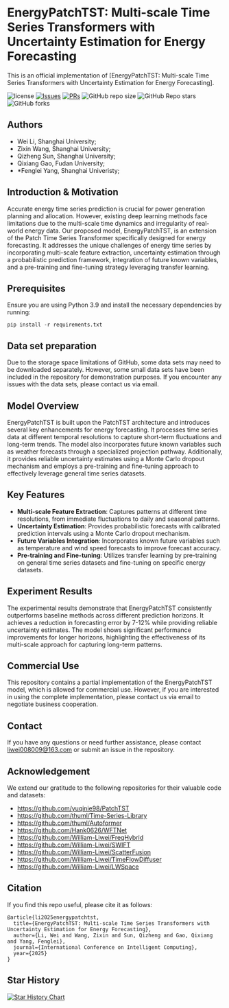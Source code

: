 # EnergyPatchTST: Multi-scale Time Series Transformers with Uncertainty Estimation for Energy Forecasting

This is an official implementation of  [EnergyPatchTST: Multi-scale Time Series Transformers with Uncertainty Estimation for Energy Forecasting].

![license](https://badgen.net/github/license/William-Liwei/EnergyPatchTST) [![Issues](https://badgen.net/github/issues/William-Liwei/EnergyPatchTST?color=red)](https://github.com/William-Liwei/EnergyPatchTST/issues) [![PRs](https://badgen.net/github/prs/William-Liwei/EnergyPatchTST?color=yellow)](https://github.com/William-Liwei/EnergyPatchTST/pulls) ![GitHub repo size](https://img.shields.io/github/repo-size/william-liwei/energypatchtst?color=green) ![GitHub Repo stars](https://badgen.net/github/stars/William-Liwei/EnergyPatchTST?color=orange) ![GitHub forks](https://badgen.net/github/forks/William-Liwei/EnergyPatchTST?color=pink)

## Authors

- Wei Li, Shanghai University;
- Zixin Wang, Shanghai University;
- Qizheng Sun, Shanghai University;
- Qixiang Gao, Fudan University;
- *Fenglei Yang, Shanghai Univeristy;

## Introduction & Motivation

Accurate energy time series prediction is crucial for power generation planning and allocation. However, existing deep learning methods face limitations due to the multi-scale time dynamics and irregularity of real-world energy data. Our proposed model, EnergyPatchTST, is an extension of the Patch Time Series Transformer specifically designed for energy forecasting. It addresses the unique challenges of energy time series by incorporating multi-scale feature extraction, uncertainty estimation through a probabilistic prediction framework, integration of future known variables, and a pre-training and fine-tuning strategy leveraging transfer learning.

## Prerequisites

Ensure you are using Python 3.9 and install the necessary dependencies by running:

```
pip install -r requirements.txt
```

## Data set preparation

Due to the storage space limitations of GitHub, some data sets may need to be downloaded separately. However, some small data sets have been included in the repository for demonstration purposes. If you encounter any issues with the data sets, please contact us via email.

## Model Overview

EnergyPatchTST is built upon the PatchTST architecture and introduces several key enhancements for energy forecasting. It processes time series data at different temporal resolutions to capture short-term fluctuations and long-term trends. The model also incorporates future known variables such as weather forecasts through a specialized projection pathway. Additionally, it provides reliable uncertainty estimates using a Monte Carlo dropout mechanism and employs a pre-training and fine-tuning approach to effectively leverage general time series datasets.

## Key Features

- **Multi-scale Feature Extraction**: Captures patterns at different time resolutions, from immediate fluctuations to daily and seasonal patterns.
- **Uncertainty Estimation**: Provides probabilistic forecasts with calibrated prediction intervals using a Monte Carlo dropout mechanism.
- **Future Variables Integration**: Incorporates known future variables such as temperature and wind speed forecasts to improve forecast accuracy.
- **Pre-training and Fine-tuning**: Utilizes transfer learning by pre-training on general time series datasets and fine-tuning on specific energy datasets.

## Experiment Results

The experimental results demonstrate that EnergyPatchTST consistently outperforms baseline methods across different prediction horizons. It achieves a reduction in forecasting error by 7-12% while providing reliable uncertainty estimates. The model shows significant performance improvements for longer horizons, highlighting the effectiveness of its multi-scale approach for capturing long-term patterns.

## Commercial Use

This repository contains a partial implementation of the EnergyPatchTST model, which is allowed for commercial use. However, if you are interested in using the complete implementation, please contact us via email to negotiate business cooperation.

## Contact

If you have any questions or need further assistance, please contact [liwei008009@163.com](mailto:liwei008009@163.com) or submit an issue in the repository.

## Acknowledgement

We extend our gratitude to the following repositories for their valuable code and datasets:

- https://github.com/yuqinie98/PatchTST
- https://github.com/thuml/Time-Series-Library
- https://github.com/thuml/Autoformer
- https://github.com/Hank0626/WFTNet
- https://github.com/William-Liwei/FreqHybrid
- https://github.com/William-Liwei/SWIFT
- https://github.com/William-Liwei/ScatterFusion
- https://github.com/William-Liwei/TimeFlowDiffuser
- https://github.com/William-Liwei/LWSpace

## Citation

If you find this repo useful, please cite it as follows:

```
@article{li2025energypatchtst,
  title={EnergyPatchTST: Multi-scale Time Series Transformers with Uncertainty Estimation for Energy Forecasting},
  author={Li, Wei and Wang, Zixin and Sun, Qizheng and Gao, Qixiang and Yang, Fenglei},
  journal={International Conference on Intelligent Computing},
  year={2025}
}
```

## Star History

<a href="https://www.star-history.com/#William-Liwei/EnergyPatchTST&Date">
 <picture>
   <source media="(prefers-color-scheme: dark)" srcset="https://api.star-history.com/svg?repos=William-Liwei/EnergyPatchTST&type=Date&theme=dark" />
   <source media="(prefers-color-scheme: light)" srcset="https://api.star-history.com/svg?repos=William-Liwei/EnergyPatchTST&type=Date" />
   <img alt="Star History Chart" src="https://api.star-history.com/svg?repos=William-Liwei/EnergyPatchTST&type=Date" />
 </picture>
</a>
